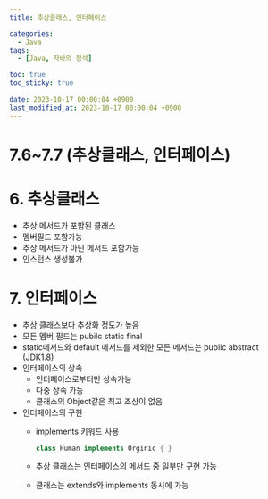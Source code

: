 ```yaml
---
title: 추상클래스, 인터페이스

categories:
  - Java
tags:
  - [Java, 자바의 정석]

toc: true
toc_sticky: true
 
date: 2023-10-17 00:00:04 +0900
last_modified_at: 2023-10-17 00:00:04 +0900
---
```


# 7.6~7.7 (추상클래스, 인터페이스)

# 6. 추상클래스

- 추상 메서드가 포함된 클래스
- 멤버필드 포함가능
- 추상 메서드가 아닌 메서드 포함가능
- 인스턴스 생성불가

# 7. 인터페이스

- 추상 클래스보다 추상화 정도가 높음
- 모든 멤버 필드는 pubilc static final
- static메서드와 default 메서드를 제외한 모든 메서드는 public abstract (JDK1.8)
- 인터페이스의 상속
    - 인터페이스로부터만 상속가능
    - 다중 상속 가능
    - 클래스의 Object같은 최고 조상이 없음
- 인터페이스의 구현
    - implements 키워드 사용
        
        ```java
        class Human implements Orginic { }
        ```
        
    - 추상 클래스는 인터페이스의 메서드 중 일부만 구현 가능
    - 클래스는 extends와 implements 동시에 가능